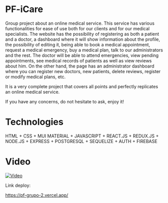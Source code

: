 # PF-iCare

Group project about an online medical service.
This service has various functionalities for ease of use both for our clients and for our medical specialists.
The website has the possibility of registering as both a patient and a doctor, a dashboard where it will show information about the profile, the possibility of editing it, being able to book a medical appointment, request a medical emergency, buy a medical plan, talk to our administrators and the rest. The doctor will be able to attend emergencies, view pending appointments, see medical records of patients as well as view reviews about him.
On the other hand, the page has an administrator dashboard where you can register new doctors, new patients, delete reviews, register or modify medical plans, etc.

It is a very complete project that covers all points and perfectly replicates an online medical service.

If you have any concerns, do not hesitate to ask, enjoy it!


# Technologies

HTML + CSS + MUI MATERIAL + JAVASCRIPT + REACT.JS + REDUX.JS + NODE.JS + EXPRESS + POSTGRESQL + SEQUELIZE + AUTH + FIREBASE

# Video

[![Video](https://img.youtube.com/vi/Q-BwEki_F4g/0.jpg)](https://www.youtube.com/playlist?list=PLij6K1dzA5togyQTBim8ZvZ0cDK3fFd_a)




Link deploy: 

https://pf-grupo-2.vercel.app/
